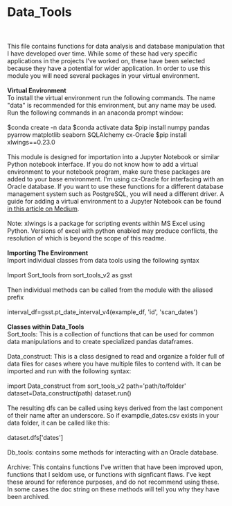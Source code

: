 # Data_Tools
<br><br>
This file contains functions for data analysis and database manipulation that I have developed over time. While some of these had very specific applications in the projects I've worked on, these have been selected because they have a potential for wider application. 
In order to use this module you will need several packages in your virtual environment. 
<br><br>
**Virtual Environment**
<br>
To install the virtual environment run the following commands. The name "data" is recommended for this environment, but any name may be used. Run the following commands in an anaconda prompt window:
<br>
<br>
$conda create -n data
$conda activate data
$pip install numpy pandas pyarrow matplotlib seaborn SQLAlchemy cx-Oracle
$pip install xlwings==0.23.0
<br>
<br>
This module is designed for importation into a Jupyter Notebook or similar Python notebook interface. If you do not know how to add a virtual environment to your notebook program, make sure these packages are added to your base environment. I'm using cx-Oracle
for interfacing with an Oracle database. If you want to use these functions for a different database management system such as PostgreSQL, you will need a different driver. 
A guide for adding a virtual environment to a Jupyter Notebook can be found <a href="https://medium.com/@nrk25693/how-to-add-your-conda-environment-to-your-jupyter-notebook-in-just-4-steps-abeab8b8d084">in this article on Medium</a>.
<br><br>
Note: xlwings is a package for scripting events within MS Excel using Python. Versions of excel with python enabled may produce conflicts, the resolution of which is beyond the scope of this readme. 
<br><br>
**Importing The Environment**
<br>
Import individual classes from data tools using the following syntax
<br>
<br>
Import Sort_tools from sort_tools_v2 as gsst
<br>
<br>
Then individual methods can be called from the module with the aliased prefix
<br><br>
interval_df=gsst.pt_date_interval_v4(example_df, 'id', 'scan_dates')
<br><br>
**Classes within Data_Tools**
<br>
Sort_tools: This is a collection of functions that can be used for common data manipulations and to create specialized pandas dataframes. 
<br><br>
Data_construct: This is a class designed to read and organize a folder full of data files for cases where you have multiple files to contend with. It can be imported and run with the following syntax:
<br><br>
import Data_construct from sort_tools_v2
path='path/to/folder'
dataset=Data_construct(path)
dataset.run()
<br><br>
The resulting dfs can be called using keys derived from the last component of their name after an underscore. So if exampdle_dates.csv exists in your data folder, it can be called like this:
<br><br>
dataset.dfs['dates']
<br>
<br>
Db_tools: contains some methods for interacting with an Oracle database. 
<br><br>
Archive: This contains functions I've written that have been improved upon, functions that I seldom use, or functions with signficant flaws. I've kept these around for reference purposes, and do not recommend using these.
In some cases the doc string on these methods will tell you why they have been archived.





